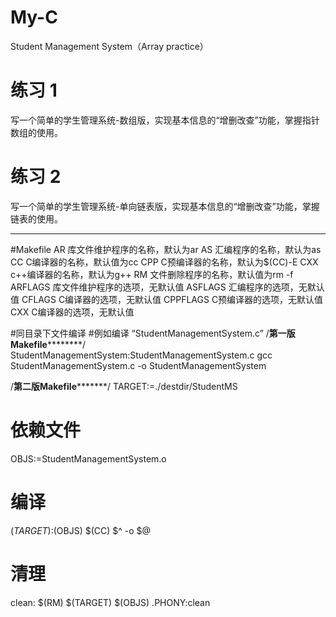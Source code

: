 # My-C
Student Management System（Array practice）

# 练习 1
写一个简单的学生管理系统-数组版，实现基本信息的“增删改查”功能，掌握指针数组的使用。

# 练习 2
写一个简单的学生管理系统-单向链表版，实现基本信息的“增删改查”功能，掌握链表的使用。

------------------------------------------------------------------------------------------------
#Makefile
AR		库文件维护程序的名称，默认为ar
AS		汇编程序的名称，默认为as
CC		C编译器的名称，默认值为cc
CPP		C预编译器的名称，默认为$(CC)-E
CXX		c++编译器的名称，默认为g++
RM		文件删除程序的名称，默认值为rm -f
ARFLAGS		库文件维护程序的选项，无默认值
ASFLAGS		汇编程序的选项，无默认值
CFLAGS		C编译器的选项，无默认值
CPPFLAGS	C预编译器的选项，无默认值
CXX		C编译器的选项，无默认值

#同目录下文件编译
#例如编译 “StudentManagementSystem.c”
/************************第一版Makefile********************************/
StudentManagementSystem:StudentManagementSystem.c
    gcc StudentManagementSystem.c -o StudentManagementSystem

/************************第二版Makefile*******************************/
TARGET:=./destdir/StudentMS

# 依赖文件
OBJS:=StudentManagementSystem.o

# 编译
$(TARGET):$(OBJS)
    $(CC) $^ -o $@


# 清理
clean:
    $(RM) $(TARGET) $(OBJS)
.PHONY:clean
